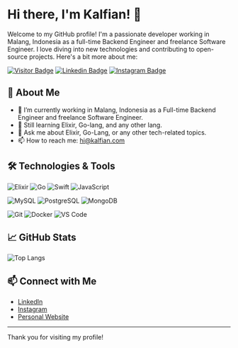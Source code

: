 # Hi there, I'm Kalfian! 👋

Welcome to my GitHub profile! I'm a passionate developer working in Malang, Indonesia as a full-time Backend Engineer and freelance Software Engineer. I love diving into new technologies and contributing to open-source projects. Here's a bit more about me:

[![Visitor Badge](https://visitor-badge.laobi.icu/badge?page_id=kalfian.kalfian)](https://github.com/kalfian) 
[![Linkedin Badge](https://img.shields.io/badge/-kalfian-blue?style=flat-square&logo=Linkedin&logoColor=white&link=https://www.linkedin.com/in/kalfian/)](https://www.linkedin.com/in/kalfian/) 
[![Instagram Badge](https://img.shields.io/badge/-kalfiian-purple?style=flat-square&logo=instagram&logoColor=white&link=https://instagram.com/kalfiian/)](https://instagram.com/kalfiian)

## 🌟 About Me

- 🔭 I’m currently working in Malang, Indonesia as a Full-time Backend Engineer and freelance Software Engineer.
- 🌱 Still learning Elixir, Go-lang, and any other lang.
- 💬 Ask me about Elixir, Go-Lang, or any other tech-related topics.
- 📫 How to reach me: [hi@kalfian.com](mailto:hi@kalfian.com)

## 🛠️ Technologies & Tools

![Elixir](https://img.shields.io/badge/-Elixir-4B275F?style=flat-square&logo=elixir&logoColor=white)
![Go](https://img.shields.io/badge/-Go-00ADD8?style=flat-square&logo=go&logoColor=white)
![Swift](https://img.shields.io/badge/-Swift-FA7343?style=flat-square&logo=swift&logoColor=white)
![JavaScript](https://img.shields.io/badge/-JavaScript-F7DF1E?style=flat-square&logo=javascript&logoColor=black)

![MySQL](https://img.shields.io/badge/-MySQL-4479A1?style=flat-square&logo=mysql&logoColor=white)
![PostgreSQL](https://img.shields.io/badge/-PostgreSQL-336791?style=flat-square&logo=postgresql&logoColor=white)
![MongoDB](https://img.shields.io/badge/-MongoDB-47A248?style=flat-square&logo=mongodb&logoColor=white)

![Git](https://img.shields.io/badge/-Git-F05032?style=flat-square&logo=git&logoColor=white)
![Docker](https://img.shields.io/badge/-Docker-2496ED?style=flat-square&logo=docker&logoColor=white)
![VS Code](https://img.shields.io/badge/-VS%20Code-007ACC?style=flat-square&logo=visual-studio-code&logoColor=white)

## 📈 GitHub Stats

<!-- ![Kalfian's GitHub stats](https://github-readme-stats.vercel.app/api?username=kalfian&show_icons=true&theme=radical) -->
![Top Langs](https://github-readme-stats.vercel.app/api/top-langs/?username=kalfian&layout=compact&theme=radical)

## 📫 Connect with Me

- [LinkedIn](https://www.linkedin.com/in/kalfian/)
- [Instagram](https://instagram.com/kalfiian)
- [Personal Website](https://kalfian.com)

---

Thank you for visiting my profile!
